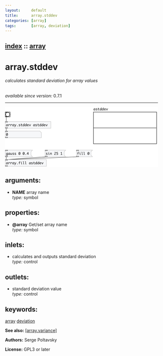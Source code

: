 ```yaml
---
layout:     default
title:      array.stddev
categories: [array]
tags:       [array, deviation]
---
```

[index](index.html) :: [array](category_array.html)
---

# array.stddev

###### calculates standard deviation for array values

*available since version:* 0.7.1

---




[![example](../examples/img/array.stddev.jpg)](../examples/pd/array.stddev.pd)



## arguments:

* **NAME**
array name<br>
_type:_ symbol<br>





## properties:

* **@array** 
Get/set array name<br>
_type:_ symbol<br>



## inlets:

* calculates and outputs standard deviation<br>
_type:_ control



## outlets:

* standard deviation value<br>
_type:_ control



## keywords:

[array](keywords/array.html)
[deviation](keywords/deviation.html)



**See also:**
[\[array.variance\]](array.variance.html)




**Authors:** Serge Poltavsky




**License:** GPL3 or later





